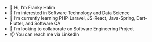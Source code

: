 - 👋 Hi, I’m Franky Halim
- 👀 I’m interested in Software Technology and Data Science
- 🌱 I’m currently learning PHP-Laravel, JS-React, Java-Spring, Dart-Flutter, and Software QA
- 💞️ I’m looking to collaborate on Software Engineering Project
- 📫 You can reach me via LinkedIn

<!---
Darkgaze-Tech/Darkgaze-Tech is a ✨ special ✨ repository because its `README.md` (this file) appears on your GitHub profile.
You can click the Preview link to take a look at your changes.
--->
